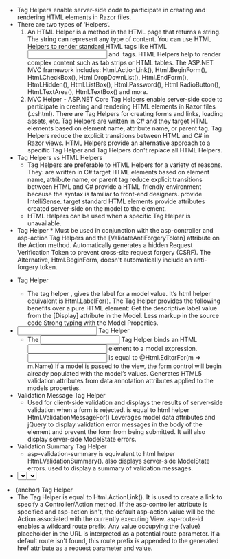 * Tag Helpers enable server-side code to participate in creating and rendering HTML elements in Razor files.
* There are two types of ‘Helpers’.
    1. An HTML Helper is a method in the HTML page that returns a string. The string can represent any type of content. You can use HTML Helpers to render standard HTML tags like HTML <input> and <img> tags. HTML Helpers help to render complex content such as tab strips or HTML tables. The ASP.NET MVC framework includes: Html.ActionLink(), Html.BeginForm(), Html.CheckBox(), Html.DropDownList(), Html.EndForm(), Html.Hidden(), Html.ListBox(), Html.Password(), Html.RadioButton(), Html.TextArea(), Html.TextBox() and more.
    2. MVC Helper - ASP.NET Core Tag Helpers enable server-side code to participate in creating and rendering HTML elements in Razor files (.cshtml).  There are Tag Helpers for creating forms and links, loading assets, etc. Tag Helpers are written in C# and they target HTML elements based on element name, attribute name, or parent tag. Tag Helpers reduce the explicit transitions between HTML and C# in Razor views.  HTML Helpers provide an alternative approach to a specific Tag Helper and Tag Helpers don't replace all HTML Helpers.
* Tag Helpers vs HTML Helpers
    * Tag Helpers are preferable to HTML Helpers for a variety of reasons. They: are written in C# target HTML elements based on element name, attribute name, or parent tag reduce explicit transitions between HTML and C# provide a HTML-friendly environment because the syntax is familiar to front-end designers.  provide IntelliSense.  target standard HTML elements provide attributes created server-side on the model to the element.  
    * HTML Helpers can be used when a specific Tag Helper is unavailable. 
* <Form> Tag Helper
    * Must be used in conjunction with the asp-controller and asp-action Tag Helpers and the [ValidateAntiForgeryToken] attribute on the Action method. Automatically generates a hidden Request Verification Token to prevent cross-site request forgery (CSRF). The Alternative, Html.BeginForm, doesn't automatically include an anti-forgery token.
* <label> Tag Helper
    * The <label> tag helper <label asp-for="Name">, gives the label for a model value. It’s html helper equivalent is Html.LabelFor(). The <label> Tag Helper provides the following benefits over a pure HTML <label> element: Get the descriptive label value from the [Display] attribute in the Model. Less markup in the source code Strong typing with the Model Properties.
* <Input> Tag Helper
    * The <input> Tag Helper binds an HTML <input> element to a model expression. <input asp-for="Name" /> is equal to  @Html.EditorFor(m => m.Name) If a model is passed to the view, the form control will begin already populated with the model’s values. Generates HTML5 validation attributes from data annotation attributes applied to the models properties.
* Validation Message Tag Helper
    * Used for client-side validation and displays the results of server-side validation when a form is rejected. <span asp-validation-for=""> is equal to html helper Html.ValidationMessageFor() Leverages model data attributes and jQuery to display validation error messages in the body of the <span> element and prevent the form from being submitted.  It will also display server-side ModelState errors.
* Validation Summary Tag Helper
    * asp-validation-summary is equivalent to html helper Html.ValidationSummary(). also displays server-side ModelState errors. used to display a summary of validation messages. 
* <select> Tag Helper
    * The <select> tag helper is equal to Html.DropDownListFor(). You give it the list of items and the property to put the selected item into. The list should be an IEnumerable<SelectListItem> (e.g. SelectList) property on the model. 
* <a> (anchor) Tag Helper
    * The <a> Tag Helper is equal to Html.ActionLink(). It is used to create a link to specify a Controller/Action method.  If the asp-controller attribute is specified and asp-action isn't, the default asp-action value will be the Action associated with the currently executing View. asp-route-id enables a wildcard route prefix. Any value occupying the {value} placeholder in the URL is interpreted as a potential route parameter. If a default route isn't found, this route prefix is appended to the generated href attribute as a request parameter and value.
    